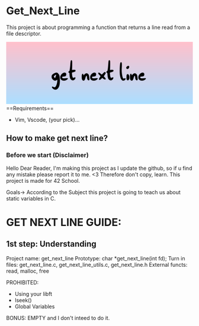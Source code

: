 # Get_Next_Line 
This project is about programming a function that returns a line read from a file descriptor.

![Get_Next_Line](Get_next_line.png)
==Requirements==
- Vim, Vscode, (your pick)...

## How to make get next line?

### Before we start (Disclaimer)

Hello Dear Reader, I'm making this project as I update the github, so if u find any mistake please report it to me. <3
Therefore don't copy, learn.
This project is made for 42 School.

Goals->
According to the Subject this project is going to teach us about static variables in C.

# GET NEXT LINE GUIDE:
## 1st step: Understanding

Project name: get_next_line
Prototype: char *get_next_line(int fd);
Turn in files: get_next_line.c, get_next_line_utils.c, get_next_line.h
External functs: read, malloc, free

PROHIBITED:
- Using your libft
- lseek()
- Global Variables

BONUS:
EMPTY and I don't inteed to do it.
